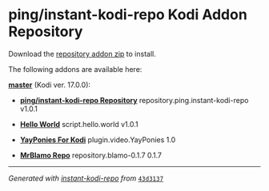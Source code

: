# ping/instant-kodi-repo Kodi Addon Repository

Download the [repository addon zip](master/datadir/repository.ping.instant-kodi-repo/repository.ping.instant-kodi-repo-1.0.1.zip) to install.

The following addons are available here:

[__master__](master/addons.xml) (Kodi ver. 17.0.0):

- [__ping/instant-kodi-repo Repository__](master/datadir/repository.ping.instant-kodi-repo/repository.ping.instant-kodi-repo-1.0.1.zip) repository.ping.instant-kodi-repo v1.0.1
- [__Hello World__](master/datadir/script.hello.world/script.hello.world-1.0.1.zip) script.hello.world v1.0.1

- [__YayPonies For Kodi__](master/datadir/plugin.video.YayPonies/plugin.video.YayPonies.zip) plugin.video.YayPonies 1.0

- [__MrBlamo Repo__](master/datadir/repository.blamo/repository.blamo-0.1.7.zip) repository.blamo-0.1.7 0.1.7

----
_Generated with [instant-kodi-repo](https://github.com/ping/instant-kodi-repo/) from_ [``43d3137``](https://github.com/ping/instant-kodi-repo/commit/43d313718098ec4c9c1c470d68b12b8864b841ed)
